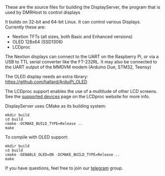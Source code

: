 These are the source files for building the DisplayServer, the program that
is used by DMRHost to control displays

It builds on 32-bit and 64-bit Linux. It can control
various Displays. Currently these are:

- Nextion TFTs (all sizes, both Basic and Enhanced versions)
- OLED 128x64 (SSD1306)
- LCDproc

The Nextion displays can connect to the UART on the Raspberry Pi, or via a USB
to TTL serial converter like the FT-232RL. It may also be connected to the UART
output of the MMDVM modem (Arduino Due, STM32, Teensy)

The OLED display needs an extra library: https://github.com/hallard/ArduiPi_OLED

The LCDproc support enables the use of a multitude of other LCD screens. See
the [supported devices](http://lcdproc.omnipotent.net/hardware.php3) page on
the LCDproc website for more info.

DisplayServer uses CMake as its building system:
```
mkdir build
cd build
cmake -DCMAKE_BUILD_TYPE=Release ..
make
```

To compile with OLED support:
```
mkdir build
cd build
cmake -DENABLE_OLED=ON -DCMAKE_BUILD_TYPE=Release ..
make
```

If you have questions, feel free to join our [telegram](https://t.me/dmrhost) group.
